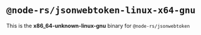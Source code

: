 # `@node-rs/jsonwebtoken-linux-x64-gnu`

This is the **x86_64-unknown-linux-gnu** binary for `@node-rs/jsonwebtoken`
